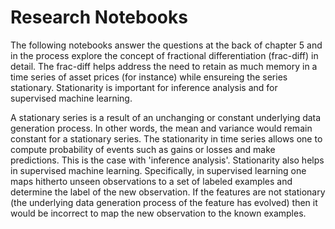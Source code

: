 # Research Notebooks
The following notebooks answer the questions at the back of chapter 5 and in the process explore the concept
of fractional differentiation (frac-diff) in detail. The frac-diff helps address the need to retain as much memory in a time series of asset prices (for instance) while ensureing the series stationary. Stationarity is important for inference analysis and for supervised machine learning.

A stationary series is a result of an unchanging or constant underlying data generation process. In other words, the mean and variance would remain constant for a stationary series. The stationarity in time series allows one to compute probability of events such as gains or losses and make predictions. This is the case with 'inference analysis'.  Stationarity also helps in supervised machine learning. Specifically, in supervised learning one maps hitherto unseen observations to a set of labeled examples and determine the label of the new observation. If the features are not stationary (the underlying data generation process of the feature has evolved) then it would be incorrect to map the new observation to the known examples.
